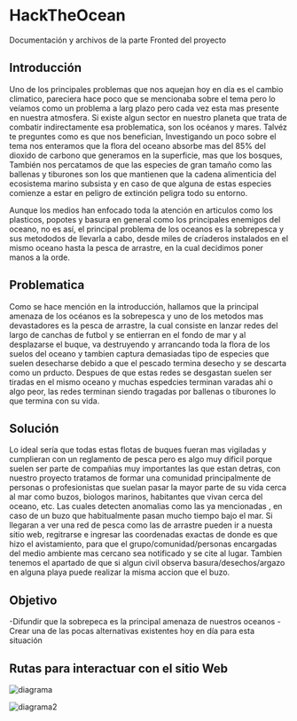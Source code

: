 # HackTheOcean
Documentación y archivos de la parte Fronted del proyecto

## Introducción
Uno de los principales problemas que nos aquejan hoy en día es el cambio climatico, pareciera hace poco que se mencionaba sobre el tema pero lo
veíamos como un problema a larg plazo pero cada vez esta mas presente en nuestra atmosfera.
Si existe algun sector en nuestro planeta que trata de combatir indirectamente esa problematica, son los océanos y mares. Talvéz te preguntes
como es que nos benefician, Investigando un poco sobre el tema nos enteramos que la flora del oceano absorbe mas del 85% del dioxido de carbono
que generamos en la superficie, mas que los bosques, También nos percatamos de que las especies de gran tamaño como las ballenas y tiburones
son los que mantienen que la cadena alimenticia del ecosistema marino subsista y en caso de que alguna de estas especies comienze a estar en 
peligro de extinción peligra todo su entorno.

Aunque los medios han enfocado toda la atención en articulos como los plasticos, popotes y basura en general como los principales enemigos del 
oceano, no es así, el principal problema de los oceanos es la sobrepesca y sus metododos de llevarla a cabo, desde miles de críaderos instalados 
en el mismo oceano hasta la pesca de arrastre, en la cual decidimos poner manos a la orde. 

## Problematica
Como se hace mención en la introducción, hallamos que la principal amenaza de los océanos es la sobrepesca y uno de los metodos mas devastadores
es la pesca de arrastre, la cual consiste en lanzar redes del largo de canchas de futbol y se entierran en el fondo de mar y al desplazarse el
buque, va destruyendo y arrancando toda la flora de los suelos del oceano y tambien captura demasiadas tipo de especies que suelen desecharse 
debido a que el pescado termina desecho y se descarta como un prducto. Despues de que estas redes se desgastan suelen ser tiradas en el mismo oceano
y muchas espedcies terminan varadas ahi o algo peor, las redes terminan siendo tragadas por ballenas o tiburones lo que termina con su vida.

## Solución
Lo ideal sería que todas estas flotas de buques fueran mas vigiladas y cumplieran con un reglamento de pesca pero es algo muy dificil porque 
suelen ser parte de compañias muy importantes las que estan detras, con nuestro proyecto tratamos de formar una comunidad principalmente de
personas o profesionistas que suelan pasar la mayor parte de su vida cerca al mar como buzos, biologos marinos, habitantes que vivan cerca del
oceano, etc. Las cuales detecten anomalias como las ya mencionadas , en caso de un buzo que habitualmente pasan mucho tiempo bajo el mar. 
Si llegaran a ver una red de pesca como las de arrastre pueden ir a nuesta sitio web, regitrarse e ingresar las coordenadas exactas de donde
es que hizo el avistamiento, para que el grupo/comunidad/personas encargadas del medio ambiente mas cercano sea notificado y se cite al lugar.
Tambien tenemos el apartado de que si algun civil observa basura/desechos/argazo en alguna playa puede realizar la misma accion que el buzo.

## Objetivo
-Difundir que la sobrepeca es la principal amenaza de nuestros oceanos
-Crear una de las pocas alternativas existentes hoy en día para esta situación


## Rutas para interactuar con el sitio Web
![diagrama](https://user-images.githubusercontent.com/99112892/168501762-cc297dc2-d137-41af-ae29-58f3236ac5e6.jpg)



![diagrama2](https://user-images.githubusercontent.com/99112892/168501768-a5310c5f-607d-4f38-999d-1ed61078802a.jpg)

